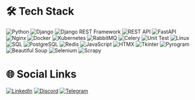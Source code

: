# 🛠️ Tech Stack
![Python](https://img.shields.io/badge/python-%2314354C.svg?style=for-the-badge&logo=python&logoColor=white)
![Django](https://img.shields.io/badge/django-%23092E20.svg?style=for-the-badge&logo=django&logoColor=white)
![Django REST Framework](https://img.shields.io/badge/Django%20REST%20Framework-%23092E20.svg?style=for-the-badge&logo=django&logoColor=white)
![REST API](https://img.shields.io/badge/REST-02569B.svg?style=for-the-badge&logo=api&logoColor=white)
![FastAPI](https://img.shields.io/badge/FastAPI-%23E63946.svg?style=for-the-badge&logo=fastapi&logoColor=white)
![Nginx](https://img.shields.io/badge/nginx-%23009639.svg?style=for-the-badge&logo=nginx&logoColor=white)
![Docker](https://img.shields.io/badge/docker-%232496ED.svg?style=for-the-badge&logo=docker&logoColor=white)
![Kubernetes](https://img.shields.io/badge/kubernetes-%23326ce5.svg?style=for-the-badge&logo=kubernetes&logoColor=white)
![RabbitMQ](https://img.shields.io/badge/rabbitmq-%23FF6600.svg?style=for-the-badge&logo=rabbitmq&logoColor=white)
![Celery](https://img.shields.io/badge/celery-%2300C7B7.svg?style=for-the-badge&logo=celery&logoColor=white)
![Unit Test](https://img.shields.io/badge/Unit%20Test-%23000.svg?style=for-the-badge&logo=python&logoColor=white)
![Linux](https://img.shields.io/badge/Linux-%23000.svg?style=for-the-badge&logo=linux&logoColor=white)
![SQL](https://img.shields.io/badge/SQL-4479A1.svg?style=for-the-badge&logo=sql&logoColor=white)
![PostgreSQL](https://img.shields.io/badge/PostgreSQL-336791.svg?style=for-the-badge&logo=postgresql&logoColor=white)
![Redis](https://img.shields.io/badge/redis-%23DD0031.svg?style=for-the-badge&logo=redis&logoColor=white)
![JavaScript](https://img.shields.io/badge/JavaScript-%23323330.svg?style=for-the-badge&logo=javascript&logoColor=%23F7DF1E)
![HTMX](https://img.shields.io/badge/htmx-%233A5EAA.svg?style=for-the-badge&logo=html5&logoColor=white)
![Tkinter](https://img.shields.io/badge/Tkinter-%2338B5E3.svg?style=for-the-badge&logo=python&logoColor=white)
![Pyrogram](https://img.shields.io/badge/Pyrogram-%23E81C4A.svg?style=for-the-badge&logo=python&logoColor=white)
![Beautiful Soup](https://img.shields.io/badge/Beautiful%20Soup-%233F8C57.svg?style=for-the-badge&logo=python&logoColor=white)
![Selenium](https://img.shields.io/badge/Selenium-%234B8BBE.svg?style=for-the-badge&logo=selenium&logoColor=white)
![Scrapy](https://img.shields.io/badge/Scrapy-%23066C7F.svg?style=for-the-badge&logo=scrapy&logoColor=white)



# 🌐 Social Links
[![LinkedIn](https://img.shields.io/badge/LinkedIn-%230A66C2.svg?style=for-the-badge&logo=linkedin&logoColor=white)](https://www.linkedin.com/in/pkhoshvaghti/)
[![Discord](https://img.shields.io/badge/Discord-%237289DA.svg?style=for-the-badge&logo=discord&logoColor=white)](https://discord.gg/officila_Parsa)
[![Telegram](https://img.shields.io/badge/Telegram-%232F8CFF.svg?style=for-the-badge&logo=telegram&logoColor=white)](https://t.me/Official_Parsa)

